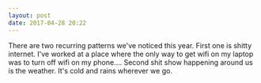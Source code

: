 ```yaml
---
layout: post
date: 2017-04-28 20:22
---
```

There are two recurring patterns we've noticed this year. First one is shitty internet. I've worked at a place where the only way to get wifi on my laptop was to turn off wifi on my phone.... Second shit show happening around us is the weather. It's cold and rains wherever we go.
